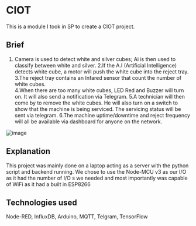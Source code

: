 # CIOT
This is a module I took in SP to create a CIOT project.

## Brief
  1. Camera is used to detect white and silver cubes; Ai is then used to classify between white and silver. 
  2.If the A.I (Artificial Intelligence) detects white cube, a motor will push the white cube into the reject tray.  
  3.The reject tray contains an Infared sensor that count the number of white cubes.  
  4.When there are too many white cubes, LED Red and Buzzer will turn on. It will also send a notification via Telegram. 
  5.A technician will then come by to remove the white cubes. He will also turn on a switch to show that the machine is being serviced. The servicing status will be sent via telegram. 
  6.The machine uptime/downtime and reject frequency will all be available via dashboard for anyone on the network. 
  
  ![image](https://user-images.githubusercontent.com/74981128/162348480-b1f164f2-31c0-4aac-8934-a3ac6f52529e.png)
  
## Explanation
This project was mainly done on a laptop acting as a server with the python script and backend running. We chose to use the Node-MCU v3 as our I/O as it had the number of I/O s we needed and most importantly was capable of WiFi as it had a built in ESP8266

## Technologies used 
Node-RED, InfluxDB, Arduino, MQTT, Telgram, TensorFlow 
